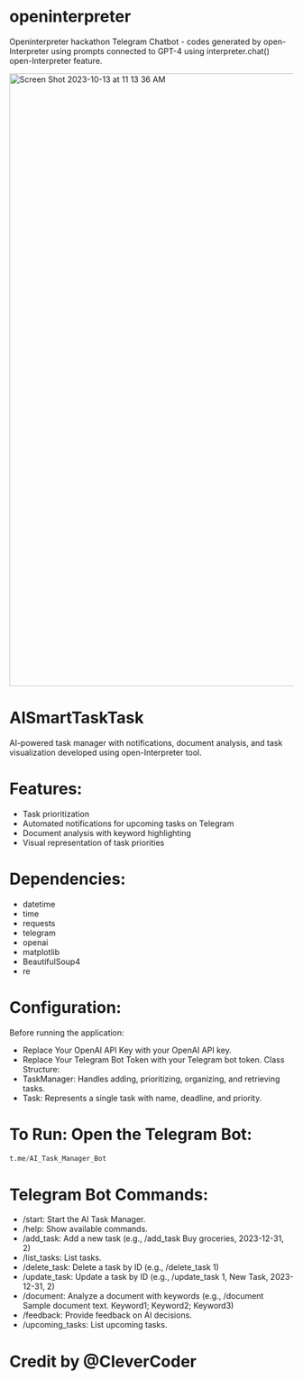 # openinterpreter
Openinterpreter hackathon
Telegram Chatbot - codes generated by open-Interpreter using prompts connected to GPT-4 using interpreter.chat() open-Interpreter feature. 

<img width="1087" alt="Screen Shot 2023-10-13 at 11 13 36 AM" src="https://github.com/datasci888/openinterpreter/assets/119770980/9742e0fd-db80-4c27-8270-c65c45b7e74e">

# AISmartTaskTask
AI-powered task manager with notifications, document analysis, and task visualization developed using open-Interpreter tool. 

# Features:
- Task prioritization
- Automated notifications for upcoming tasks on Telegram
- Document analysis with keyword highlighting
- Visual representation of task priorities

# Dependencies:
- datetime
- time
- requests
- telegram
- openai
- matplotlib
- BeautifulSoup4
- re

# Configuration:
Before running the application:
- Replace Your OpenAI API Key with your OpenAI API key.
- Replace Your Telegram Bot Token with your Telegram bot token.
Class Structure:
- TaskManager: Handles adding, prioritizing, organizing, and retrieving tasks.
- Task: Represents a single task with name, deadline, and priority.

# To Run: Open the Telegram Bot:
```python
t.me/AI_Task_Manager_Bot
```
# Telegram Bot Commands:
- /start: Start the AI Task Manager.
- /help: Show available commands.
- /add_task: Add a new task (e.g., /add_task Buy groceries, 2023-12-31, 2)
- /list_tasks: List tasks.
- /delete_task: Delete a task by ID (e.g., /delete_task 1)
- /update_task: Update a task by ID (e.g., /update_task 1, New Task, 2023-12-31, 2)
- /document: Analyze a document with keywords (e.g., /document Sample document text. Keyword1; Keyword2; Keyword3)
- /feedback: Provide feedback on AI decisions.
- /upcoming_tasks: List upcoming tasks.

# Credit by @CleverCoder
